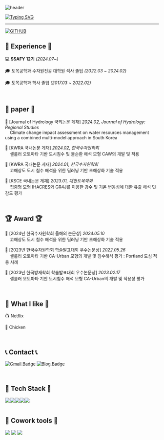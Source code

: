 <!--
## Hi there 👋


**shlee1103/shlee1103** is a ✨ _special_ ✨ repository because its `README.md` (this file) appears on your GitHub profile.

Here are some ideas to get you started:

- 🔭 I’m currently working on ...
- 🌱 I’m currently learning ...
- 👯 I’m looking to collaborate on ...
- 🤔 I’m looking for help with ...
- 💬 Ask me about ...
- 📫 How to reach me: ...
- 😄 Pronouns: ...
- ⚡ Fun fact: ...

-->


![header](https://capsule-render.vercel.app/api?type=waving&color=D87093EE&text=&animation=twinkling&height=80)

[![Typing SVG](https://readme-typing-svg.demolab.com?font=Alkatra&weight=500&size=45&duration=4000&pause=3&color=D87093EE&center=false&vCenter=false&multiline=true&repeat=true&width=1000&height=100&lines=Welcome+to+Songhee's+GitHub!👋)](https://git.io/typing-svg)
 
<div align="left">
 
 ---
  
[![GITHUB](https://hits.seeyoufarm.com/api/count/incr/badge.svg?url=https%3A%2F%2Fgithub.com%2Fysjang0926&count_bg=%23D7D265&title_bg=%23252222&icon=github.svg&icon_color=%23E7E7E7&title=GITHUB&edge_flat=false)](https://github.com/shlee1103)

</div>


## 💪 Experience 💪
💻 **SSAFY 12기** _(2024.07~)_

🎓 토목공학과 수자원전공 대학원 석사 졸업 _(2022.03 ~ 2024.02)_

🎓 토목공학과 학사 졸업 _(2017.03 ~ 2022.02)_

<br>

## 📝 paper 📝
📄 [Journal of Hydrology 국외논문 게재] *2024.02, Journal of Hydrology: Regional Studies*
<br> &nbsp; &nbsp; Climate change impact assessment on water resources management using a combined multi-model approach in South Korea

📄 [KWRA 국내논문 게재] *2024.02, 한국수자원학회*
<br> &nbsp; &nbsp; 셀룰러 오토마타 기반 도시침수 및 물순환 해석 모형 CAW의 개발 및 적용

📄 [KWRA 국내논문 게재] *2024.01, 한국수자원학회*
<br> &nbsp; &nbsp; 고해상도 도시 침수 해석을 위한 딥러닝 기반 초해상화 기술 적용

📄 [KSCE 국내논문 게재] *2023.01, 대한토목학회*
<br> &nbsp; &nbsp; 집중형 모형 IHACRES와 GR4J를 이용한 강수 및 기온 변동성에 대한 유출 해석 민감도 평가

<br>

## 🏆 Award 🏆

🥈 [2024년 한국수자원학회 올해의 논문상] *2024.05.10*
<br> &nbsp; &nbsp; 고해상도 도시 침수 해석을 위한 딥러닝 기반 초해상화 기술 적용

🥉 [2023년 한국수자원학회 학술발표대회 우수논문상] *2022.05.26*
<br> &nbsp; &nbsp; 셀룰러 오토마타 기반 CA-Urban 모형의 개발 및 침수해석 평가 : Portland 도심 적용 사례

🏅 [2023년 한국방재학회 학술발표대회 우수논문상] *2023.02.17*
<br> &nbsp; &nbsp; 셀룰러 오토마타 기반 도시침수 해석 모형 CA-Urban의 개발 및 적용성 평가

<br>

## 💜 What I like 💜
📺 Netflix

🍗 Chicken

<br>
 
## 📞 Contact 📞
[![Gmail Badge](https://img.shields.io/badge/Gmail-D14836?style=flat&logo=Gmail&logoColor=white)](mailto:shee981103@gmail.com) 
[![Blog Badge](https://img.shields.io/badge/Blog-555263?style=flat&logoColor=white)](https://blog.naver.com/hd05025)

<br>

## 🔨 Tech Stack 🔨
<div style="display:flex; flex-direction:row;">
    <img src="https://img.shields.io/badge/html5-E34F26?style=flat-square&logo=html5&logoColor=white"> 
    <img src="https://img.shields.io/badge/css-1572B6?style=flat-square&logo=css3&logoColor=white"> 
    <img src="https://img.shields.io/badge/javascript-F7DF1E?style=flat-square&logo=javascript&logoColor=black"> 
    <img src="https://img.shields.io/badge/Backbone.js-0071B5?style=flat-square&logo=backbone.js&logoColor=black"> 
    <img src="https://img.shields.io/badge/python-3776AB?style=flat-square&logo=python&logoColor=white"> 
</div><br>
</div>

## 📢 Cowork tools 📢
<div>
<img src="https://img.shields.io/badge/GitHub-181717?style=flat-square&logo=GitHub&logoColor=white"/>
<img src="https://img.shields.io/badge/Notion-FFE4AF?style=flat-square&logo=Notion&logoColor=black"/>
<img src="https://img.shields.io/badge/Slack-FF6C37?style=flat-square&logo=Slack&logoColor=white"/>
</div>
